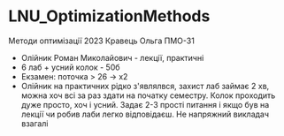 # LNU_OptimizationMethods
Методи оптимізації 2023 Кравець Ольга ПМО-31

- Олійник Роман Миколайович - лекції, практичні
- 6 лаб + усний колок - 50б
- Екзамен: поточка > 26 -> x2
- Олійник на практичних рідко з'являлвся, захист лаб займає 2 хв, можна хоч всі за раз здати на початку семестру. Колок проходить дуже просто, хоч і усний. Задає 2-3 прості питання і якщо був на лекції чи робив лаби легко відповідаєш. Не напряжний викладач взагалі
